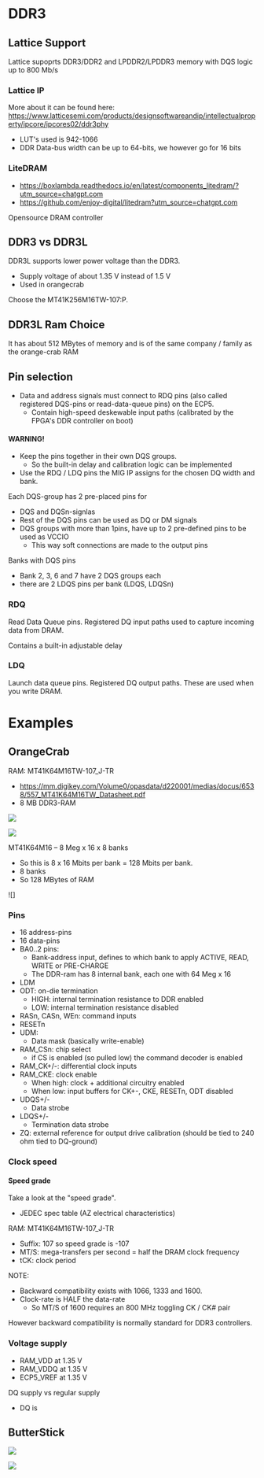 # DDR3
## Lattice Support
Lattice  supoprts DDR3/DDR2 and LPDDR2/LPDDR3 memory with DQS logic up to 800 Mb/s

### Lattice IP
More about it can be found here: https://www.latticesemi.com/products/designsoftwareandip/intellectualproperty/ipcore/ipcores02/ddr3phy

- LUT's used is 942-1066
- DDR Data-bus width can be up to 64-bits, we however go for 16 bits

### LiteDRAM
- https://boxlambda.readthedocs.io/en/latest/components_litedram/?utm_source=chatgpt.com
- https://github.com/enjoy-digital/litedram?utm_source=chatgpt.com

Opensource DRAM controller

## DDR3 vs DDR3L
DDR3L supports lower power voltage than the DDR3.
- Supply voltage of about 1.35 V instead of 1.5 V
- Used in orangecrab

Choose the MT41K256M16TW-107:P.

## DDR3L Ram Choice
It has about 512 MBytes of memory and is of the same company / family as the orange-crab RAM

## Pin selection

- Data and address signals must connect to RDQ pins (also called registered DQS-pins or read-data-queue pins) on the ECP5.
	- Contain high-speed deskewable input paths (calibrated by the FPGA's DDR controller on boot)

#### WARNING!
- Keep the pins together in their own DQS groups.
	- So the built-in delay and calibration logic can be implemented
- Use the RDQ / LDQ pins the MIG IP assigns for the chosen DQ width and bank.

Each DQS-group has 2 pre-placed pins for
- DQS and DQSn-signlas
- Rest of the DQS pins can be used as DQ or DM signals
- DQS groups with more than  1pins, have up to 2 pre-defined pins to be used as VCCIO
	- This way soft connections are made to the output pins


Banks with DQS pins
- Bank 2, 3, 6 and 7 have 2 DQS groups each
- there are 2 LDQS pins per bank (LDQS, LDQSn)

### RDQ 
Read Data Queue pins. Registered DQ input paths used to capture incoming data from DRAM.

Contains a built-in adjustable delay

### LDQ
Launch data queue pins. Registered DQ output paths.
These are used when you write DRAM.

# Examples

## OrangeCrab
RAM: MT41K64M16TW-107_J-TR
- https://mm.digikey.com/Volume0/opasdata/d220001/medias/docus/6538/557_MT41K64M16TW_Datasheet.pdf
- 8 MB DDR3-RAM

![](images/orangecrab_ddr3.png)

![](images/orangecrab_ddr3_fpga.png)

MT41K64M16 – 8 Meg x 16 x 8 banks


- So this is 8 x 16 Mbits per bank = 128 Mbits per bank.
- 8 banks
- So 128 MBytes of RAM

![]

### Pins
- 16 address-pins
- 16 data-pins
- BA0..2 pins: 
	- Bank-address input, defines to which bank to apply ACTIVE, READ, WRITE or PRE-CHARGE
	- The DDR-ram has 8 internal bank, each one with 64 Meg x 16
- LDM
- ODT: on-die termination
	- HIGH: internal termination resistance to DDR enabled
	- LOW: internal termination resistance disabled
- RASn, CASn, WEn: command inputs
- RESETn
- UDM: 
	- Data mask (basically write-enable)
- RAM_CSn: chip select
	- if CS is enabled (so pulled low) the command decoder is enabled
- RAM_CK+/-: differential clock inputs
- RAM_CKE: clock enable
	- When high: clock + additional circuitry enabled
	- When low: input buffers for CK+-, CKE, RESETn, ODT disabled
- UDQS+/-
	- Data strobe
- LDQS+/-
	- Termination data strobe
- ZQ: external reference for output drive calibration (should be tied to 240 ohm tied to DQ-ground)

### Clock speed


#### Speed grade
Take a look at the "speed grade".
- JEDEC spec table (AZ electrical characteristics)

RAM: MT41K64M16TW-107_J-TR
- Suffix: 107 so speed grade is -107
- MT/S: mega-transfers per second = half the DRAM clock frequency
- tCK: clock period

NOTE:
- Backward compatibility exists with 1066, 1333 and 1600.
- Clock-rate is HALF the data-rate
	- So MT/S of 1600 requires an 800 MHz toggling CK / CK# pair

However backward compatibility is normally standard for DDR3 controllers.

### Voltage supply
- RAM_VDD at 1.35 V
- RAM_VDDQ at 1.35 V
- ECP5_VREF at 1.35 V

DQ supply vs regular supply
- DQ is 


## ButterStick

![](images/butterstick_ddr3.png)

![](images/butterstick_ddr3_fpga.png)